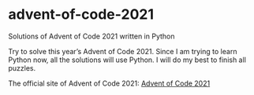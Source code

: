 # advent-of-code-2021
Solutions of Advent of Code 2021 written in Python

Try to solve this year’s Advent of Code 2021. Since I am trying to learn Python now, all the solutions will use Python. I will do my best to finish all puzzles.

The official site of Advent of Code 2021: [Advent of Code 2021](https://adventofcode.com/2021)
